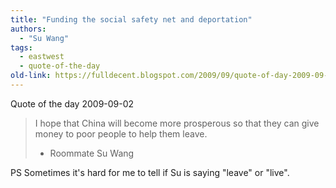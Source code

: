 ```yaml
---
title: "Funding the social safety net and deportation"
authors:
  - "Su Wang"
tags: 
  - eastwest
  - quote-of-the-day
old-link: https://fulldecent.blogspot.com/2009/09/quote-of-day-2009-09-02.html
---
```


Quote of the day 2009-09-02

> I hope that China will become more prosperous so that they can give
> money to poor people to help them leave.
>
> - Roommate Su Wang

PS Sometimes it's hard for me to tell if Su is saying "leave" or "live".
